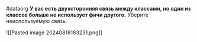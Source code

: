 #dataorg
**У вас есть двухсторонняя связь между классами, но один из классов больше не использует фичи другого.**
Уберите неиспользуемую связь.

![[Pasted image 20240818183231.png]]
